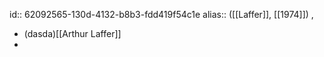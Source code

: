 id:: 62092565-130d-4132-b8b3-fdd419f54c1e
alias:: ([[Laffer]], [[1974]]) ,

- (dasda)[[Arthur Laffer]]
- []()